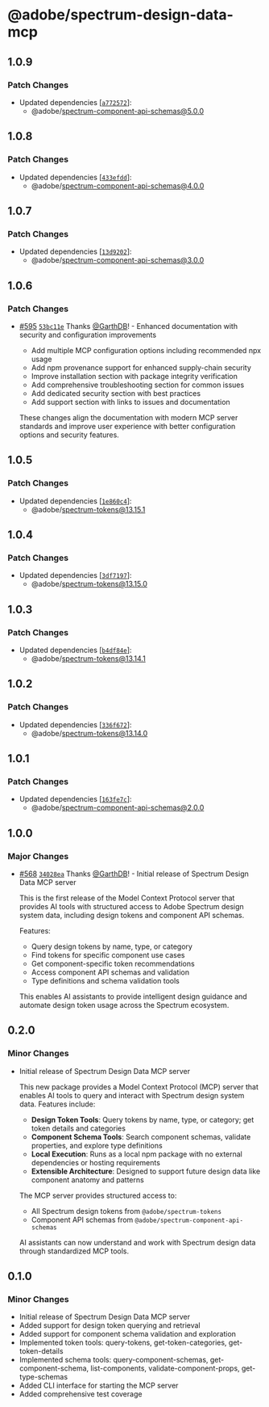# @adobe/spectrum-design-data-mcp

## 1.0.9

### Patch Changes

- Updated dependencies [[`a772572`](https://github.com/adobe/spectrum-tokens/commit/a772572de88c54d279c20d7148f6ac91eb941d2a)]:
  - @adobe/spectrum-component-api-schemas@5.0.0

## 1.0.8

### Patch Changes

- Updated dependencies [[`433efdd`](https://github.com/adobe/spectrum-tokens/commit/433efdd18f9b0842ae55acac3cd0fbc1e5e5db58)]:
  - @adobe/spectrum-component-api-schemas@4.0.0

## 1.0.7

### Patch Changes

- Updated dependencies [[`13d9202`](https://github.com/adobe/spectrum-tokens/commit/13d920273c02c78d3748522de6a7c7ee39b39814)]:
  - @adobe/spectrum-component-api-schemas@3.0.0

## 1.0.6

### Patch Changes

- [#595](https://github.com/adobe/spectrum-tokens/pull/595) [`53bc11e`](https://github.com/adobe/spectrum-tokens/commit/53bc11e1bfcc3a839cfc5dfbd63f59cc5e87a1c3) Thanks [@GarthDB](https://github.com/GarthDB)! - Enhanced documentation with security and configuration improvements
  - Add multiple MCP configuration options including recommended npx usage
  - Add npm provenance support for enhanced supply-chain security
  - Improve installation section with package integrity verification
  - Add comprehensive troubleshooting section for common issues
  - Add dedicated security section with best practices
  - Add support section with links to issues and documentation

  These changes align the documentation with modern MCP server standards
  and improve user experience with better configuration options and security features.

## 1.0.5

### Patch Changes

- Updated dependencies [[`1e860c4`](https://github.com/adobe/spectrum-tokens/commit/1e860c4436c58ceca6f4500ea7e24d6d8cdd20c8)]:
  - @adobe/spectrum-tokens@13.15.1

## 1.0.4

### Patch Changes

- Updated dependencies [[`3df7197`](https://github.com/adobe/spectrum-tokens/commit/3df7197e7da23c9bb107f7dfcd935b5c62a86041)]:
  - @adobe/spectrum-tokens@13.15.0

## 1.0.3

### Patch Changes

- Updated dependencies [[`b4df84e`](https://github.com/adobe/spectrum-tokens/commit/b4df84e2f2ca246332907f9ddda94438288dd98e)]:
  - @adobe/spectrum-tokens@13.14.1

## 1.0.2

### Patch Changes

- Updated dependencies [[`336f672`](https://github.com/adobe/spectrum-tokens/commit/336f67216dfd875f0feb65c10059d9f3fe6dcaf7)]:
  - @adobe/spectrum-tokens@13.14.0

## 1.0.1

### Patch Changes

- Updated dependencies [[`163fe7c`](https://github.com/adobe/spectrum-tokens/commit/163fe7c13bb00c639d202195a398126b6c25b58f)]:
  - @adobe/spectrum-component-api-schemas@2.0.0

## 1.0.0

### Major Changes

- [#568](https://github.com/adobe/spectrum-tokens/pull/568) [`34028ea`](https://github.com/adobe/spectrum-tokens/commit/34028eaf2ba3940baa8044fda2655adc6153fb97) Thanks [@GarthDB](https://github.com/GarthDB)! - Initial release of Spectrum Design Data MCP server

  This is the first release of the Model Context Protocol server that provides AI tools with structured access to Adobe Spectrum design system data, including design tokens and component API schemas.

  Features:
  - Query design tokens by name, type, or category
  - Find tokens for specific component use cases
  - Get component-specific token recommendations
  - Access component API schemas and validation
  - Type definitions and schema validation tools

  This enables AI assistants to provide intelligent design guidance and automate design token usage across the Spectrum ecosystem.

## 0.2.0

### Minor Changes

- Initial release of Spectrum Design Data MCP server

  This new package provides a Model Context Protocol (MCP) server that enables AI tools to query and interact with Spectrum design system data. Features include:
  - **Design Token Tools**: Query tokens by name, type, or category; get token details and categories
  - **Component Schema Tools**: Search component schemas, validate properties, and explore type definitions
  - **Local Execution**: Runs as a local npm package with no external dependencies or hosting requirements
  - **Extensible Architecture**: Designed to support future design data like component anatomy and patterns

  The MCP server provides structured access to:
  - All Spectrum design tokens from `@adobe/spectrum-tokens`
  - Component API schemas from `@adobe/spectrum-component-api-schemas`

  AI assistants can now understand and work with Spectrum design data through standardized MCP tools.

## 0.1.0

### Minor Changes

- Initial release of Spectrum Design Data MCP server
- Added support for design token querying and retrieval
- Added support for component schema validation and exploration
- Implemented token tools: query-tokens, get-token-categories, get-token-details
- Implemented schema tools: query-component-schemas, get-component-schema, list-components, validate-component-props, get-type-schemas
- Added CLI interface for starting the MCP server
- Added comprehensive test coverage
